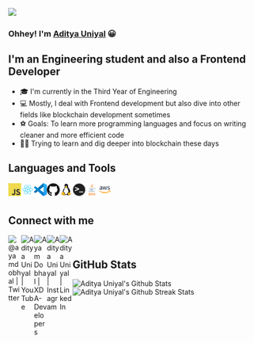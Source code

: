 ![](https://komarev.com/ghpvc/?username=alekady7)

### Ohhey! I'm [Aditya Uniyal](https://alekady7.github.io) 😀

## I'm an Engineering student and also a Frontend Developer
- 🎓 I'm currently in the Third Year of Engineering
- 💻 Mostly, I deal with Frontend development but also dive into other fields like blockchain development sometimes
- ⚽ Goals: To learn more programming languages and focus on writing cleaner and more efficient code
- 👨‍💻 Trying to learn and dig deeper into blockchain these days

## Languages and Tools

<img align="left" alt="Javascript" width="26px" src="https://raw.githubusercontent.com/github/explore/80688e429a7d4ef2fca1e82350fe8e3517d3494d/topics/javascript/javascript.png">

<img align="left" alt="React" width="26px" 
src="https://raw.githubusercontent.com/github/explore/80688e429a7d4ef2fca1e82350fe8e3517d3494d/topics/react/react.png">

<img align="left" alt="Visual Studio Code" width="26px" src="https://raw.githubusercontent.com/github/explore/80688e429a7d4ef2fca1e82350fe8e3517d3494d/topics/visual-studio-code/visual-studio-code.png" />

<img align="left" alt="GitHub" width="26px" src="https://raw.githubusercontent.com/github/explore/78df643247d429f6cc873026c0622819ad797942/topics/github/github.png" />

<img align="left" alt="Linux" width="26px" src="https://raw.githubusercontent.com/github/explore/80688e429a7d4ef2fca1e82350fe8e3517d3494d/topics/linux/linux.png">

<img align="left" alt="Terminal" width="26px" src="https://raw.githubusercontent.com/github/explore/d92924b1d925bb134e308bd29c9de6c302ed3beb/topics/terminal/terminal.png" />

<img align="left" alt="Java" width="26px" src="https://raw.githubusercontent.com/github/explore/5b3600551e122a3277c2c5368af2ad5725ffa9a1/topics/java/java.png" />

<img align="left" alt="AWS" width="26px" src="https://raw.githubusercontent.com/github/explore/fbceb94436312b6dacde68d122a5b9c7d11f9524/topics/aws/aws.png" />

<br />
<br />

## Connect with me

[<img align="left" alt="@ayamdobhal | Twitter" width="26px" src="https://cdn2.iconfinder.com/data/icons/social-media-2285/512/1_Twitter3_colored_svg-512.png" />](https://twitter.com/ayamdobhal)

[<img align="left" alt="Aditya Uniyal | YouTube" width="26px" src="https://cdn2.iconfinder.com/data/icons/social-icons-33/128/Youtube-512.png" />](https://www.youtube.com/@adityauniyal1485)

[<img align="left" alt="Ayam Dobhal | XDA-Developers" width="26px" src="https://icons.veryicon.com/png/o/object/material_design_icons/xda-7.png" />](https://forum.xda-developers.com/m/alekady7.12601001/)

[<img align="left" alt="Aditya Uniyal | Instagram" width="26px" src="https://cdn2.iconfinder.com/data/icons/social-media-applications/64/social_media_applications_3-instagram-512.png" />](https://instagram.com/aditya._uniyal)

[<img align="left" alt="Aditya Uniyal | LinkedIn" width="26px" src="https://cdn1.iconfinder.com/data/icons/logotypes/32/square-linkedin-512.png" />](https://www.linkedin.com/in/aditya-uniyal/)

<br />

## GitHub Stats

![Aditya Uniyal's Github Stats](https://github-readme-activity-graph.cyclic.app/graph?username=alekady7&theme=react-dark)
<br />
<img alt="Aditya Uniyal's Github Streak Stats" src="http://github-readme-streak-stats.herokuapp.com/?user=alekady7&theme=gotham" />
